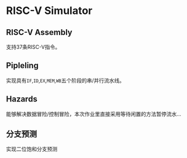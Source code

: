 # RISC-V Simulator
## RISC-V Assembly
  支持37条RISC-V指令。
## Pipleling
  实现具有`IF`,`ID`,`EX`,`MEM`,`WB`五个阶段的串/并行流水线。
## Hazards
  能够解决数据冒险/控制冒险，本次作业里直接采用等待闲置的方法暂停流水...
## 分支预测
  实现二位饱和分支预测
  
